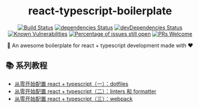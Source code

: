<div align="center">

# react-typescript-boilerplate

[![Build Status](https://travis-ci.org/tjx666/react-typescript-boilerplate.svg?branch=master)](https://travis-ci.org/tjx666/react-typescript-boilerplate) [![dependencies Status](https://david-dm.org/tjx666/react-typescript-boilerplate/status.svg)](https://david-dm.org/tjx666/react-typescript-boilerplate) [![devDependencies Status](https://david-dm.org/tjx666/react-typescript-boilerplate/dev-status.svg)](https://david-dm.org/tjx666/react-typescript-boilerplate?type=dev) [![Known Vulnerabilities](https://snyk.io/test/github/tjx666/react-typescript-boilerplate/badge.svg?targetFile=package.json)](https://snyk.io/test/github/tjx666/react-typescript-boilerplate?targetFile=package.json) [![Percentage of issues still open](https://isitmaintained.com/badge/open/tjx666/react-typescript-boilerplate.svg)](http://isitmaintained.com/project/tjx666/react-typescript-boilerplate') [![PRs Welcome](https://img.shields.io/badge/PRs-welcome-brightgreen.svg?style=flat)](https://github.com/tjx666/react-typescript-boilerplate/pulls)

:rocket: An awesome boilerplate for react + typescript development made with :heart:

</div>

## :books: 系列教程

- [从零开始配置 react + typescript（一）：dotfiles](https://lyreal666.com/从零开始配置-react-typescript（一）：dotfiles/)
- [从零开始配置 react + typescript（二）：linters 和 formatter](https://lyreal666.com/从零开始配置-react-typescript（二）：linters-和-formatter/)
- [从零开始配置 react + typescript（三）：webpack](https://lyreal666.com/从零开始配置-react-typescript（三）：webpack/)
